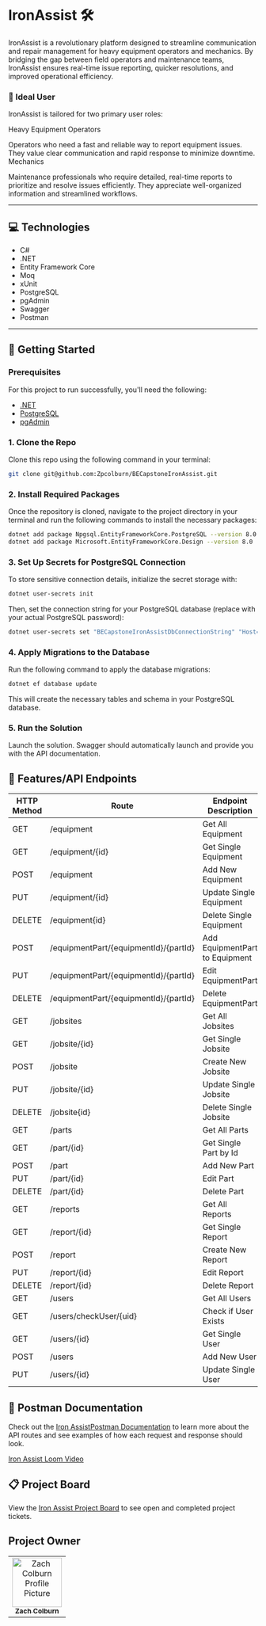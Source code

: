 # IronAssist 🛠️

IronAssist is a revolutionary platform designed to streamline communication and repair management for heavy equipment operators and mechanics. By bridging the gap between field operators and maintenance teams, IronAssist ensures real-time issue reporting, quicker resolutions, and improved operational efficiency.

### 👤 Ideal User
IronAssist is tailored for two primary user roles:

Heavy Equipment Operators

Operators who need a fast and reliable way to report equipment issues.
They value clear communication and rapid response to minimize downtime.
Mechanics

Maintenance professionals who require detailed, real-time reports to prioritize and resolve issues efficiently.
They appreciate well-organized information and streamlined workflows.

---

## 💻 Technologies

- C#
- .NET
- Entity Framework Core
- Moq
- xUnit
- PostgreSQL
- pgAdmin
- Swagger
- Postman

---

## 🚀 Getting Started

### Prerequisites

For this project to run successfully, you'll need the following:

- [.NET](https://dotnet.microsoft.com/en-us)
- [PostgreSQL](https://www.postgresql.org/download)
- [pgAdmin](https://www.pgadmin.org)

### 1. Clone the Repo

Clone this repo using the following command in your terminal:

```bash
git clone git@github.com:Zpcolburn/BECapstoneIronAssist.git
```

### 2. Install Required Packages

Once the repository is cloned, navigate to the project directory in your terminal and run the following commands to install the necessary packages:

```bash
dotnet add package Npgsql.EntityFrameworkCore.PostgreSQL --version 8.0
dotnet add package Microsoft.EntityFrameworkCore.Design --version 8.0
```

### 3. Set Up Secrets for PostgreSQL Connection

To store sensitive connection details, initialize the secret storage with:

```bash
dotnet user-secrets init
```

Then, set the connection string for your PostgreSQL database (replace with your actual PostgreSQL password):

```bash
dotnet user-secrets set "BECapstoneIronAssistDbConnectionString" "Host=localhost;Port=5432;Username=postgres;Password=<your_postgresql_password>;Database=BECapstoneIronAssist"
```

### 4. Apply Migrations to the Database

Run the following command to apply the database migrations:

```bash
dotnet ef database update
```

This will create the necessary tables and schema in your PostgreSQL database.

### 5. Run the Solution

Launch the solution. Swagger should automatically launch and provide you with the API documentation.

## 📍 Features/API Endpoints

| HTTP Method | Route                                       | Endpoint Description                               |
|-------------|---------------------------------------------|---------------------------------------------------|
| GET         | /equipment                                  | Get All Equipment                                 |
| GET         | /equipment/{id}                             | Get Single Equipment                              |
| POST        | /equipment                                  | Add New Equipment                                 |
| PUT         | /equipment/{id}                             | Update Single Equipment                           |
| DELETE      | /equipment{id}                               | Delete Single Equipment                           |
| POST        | /equipmentPart/{equipmentId}/{partId}      | Add EquipmentPart to Equipment                    |
| PUT         | /equipmentPart/{equipmentId}/{partId}      | Edit EquipmentPart                                |
| DELETE      | /equipmentPart/{equipmentId}/{partId}      | Delete EquipmentPart                              |
| GET         | /jobsites                                   | Get All Jobsites                                  |
| GET         | /jobsite/{id}                               | Get Single Jobsite                                |
| POST        | /jobsite                                    | Create New Jobsite                                |
| PUT         | /jobsite/{id}                               | Update Single Jobsite                             |
| DELETE      | /jobsite{id}                                | Delete Single Jobsite                             |
| GET         | /parts                                      | Get All Parts                                     |
| GET         | /part/{id}                                  | Get Single Part by Id                             |
| POST        | /part                                       | Add New Part                                      |
| PUT         | /part/{id}                                  | Edit Part                                         |
| DELETE      | /part/{id}                                  | Delete Part                                       |
| GET         | /reports                                    | Get All Reports                                   |
| GET         | /report/{id}                                | Get Single Report                                 |
| POST        | /report                                     | Create New Report                                 |
| PUT         | /report/{id}                                | Edit Report                                       |
| DELETE      | /report/{id}                                | Delete Report                                     |
| GET         | /users                                      | Get All Users                                     |
| GET         | /users/checkUser/{uid}                      | Check if User Exists                              |
| GET         | /users/{id}                                 | Get Single User                                   |
| POST        | /users                                      | Add New User                                      |
| PUT         | /users/{id}                                 | Update Single User                                |


## 📄 Postman Documentation

Check out the [Iron AssistPostman Documentation](https://documenter.getpostman.com/view/39137419/2sAYBYhAwA) to learn more about the API routes and see examples of how each request and response should look.

[Iron Assist Loom Video](https://www.loom.com/share/757554624c7f42959a43b0767543f43b?sid=6b8e0df2-2c1b-4f52-868c-bd431fdc7cc9)

## 📋 Project Board

View the [Iron Assist Project Board](https://github.com/users/Zpcolburn/projects/8) to see open and completed project tickets.

## Project Owner

<table>
<tr>
<td align="center">
<a href="https://github.com/Zpcolburn">
<img src="https://avatars.githubusercontent.com/u/144184847?s=400&u=10233cb286abe8334e8e4c7aba715fc647d76108&v=4" width="100px;" alt="Zach Colburn Profile Picture"/><br>
<sub><b>Zach Colburn</b></sub>
</a>
</td>
</tr>
</table>
